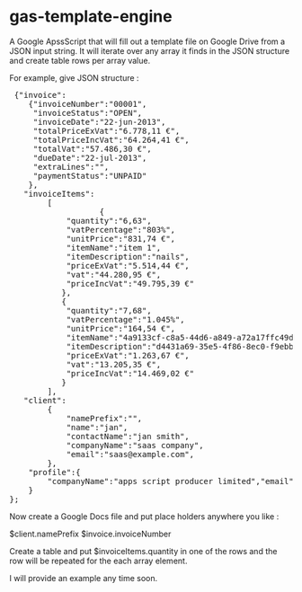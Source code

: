 gas-template-engine
===================

A Google ApssScript that will fill out a template file on Google Drive from a JSON input string. 
It will iterate over any array it finds in the JSON structure and create table rows per array value.

For example, give JSON structure :

<pre>
 {"invoice":
	{"invoiceNumber":"00001",
	 "invoiceStatus":"OPEN",
	 "invoiceDate":"22-jun-2013",
	 "totalPriceExVat":"6.778,11 €",
  	 "totalPriceIncVat":"64.264,41 €",
	 "totalVat":"57.486,30 €",
	 "dueDate":"22-jul-2013",
	 "extraLines":"",
	 "paymentStatus":"UNPAID"
	},
   "invoiceItems":
		[
                   {
			"quantity":"6,63",
			"vatPercentage":"803%",
			"unitPrice":"831,74 €",
			"itemName":"item 1",
			"itemDescription":"nails",
			"priceExVat":"5.514,44 €",
			"vat":"44.280,95 €",
			"priceIncVat":"49.795,39 €"
		   },
		   {
			"quantity":"7,68",
			"vatPercentage":"1.045%",
			"unitPrice":"164,54 €",
			"itemName":"4a9133cf-c8a5-44d6-a849-a72a17ffc49d",
			"itemDescription":"d4431a69-35e5-4f86-8ec0-f9ebb2da33bf",
			"priceExVat":"1.263,67 €",
			"vat":"13.205,35 €",
			"priceIncVat":"14.469,02 €"
		   }      
		],
   "client":
		{
			"namePrefix":"",
			"name":"jan",
			"contactName":"jan smith",
			"companyName":"saas company",
			"email":"saas@example.com",
		},
    "profile":{
		"companyName":"apps script producer limited","email":"limited@example.com","phoneNumber":""
	}
};
</pre>

Now create a Google Docs file and put place holders anywhere you like :

$client.namePrefix
$invoice.invoiceNumber


Create a table and put $invoiceItems.quantity in one of the rows and the row will be repeated for the each array element.

I will provide an example any time soon.
